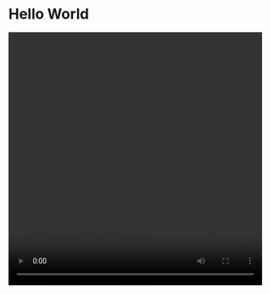 # Hello World

<!-- 
https://github.com/jessesoo-tk/test-cms/assets/126437017/07869873-b82d-4d55-9fce-6b317df6b9f3
-->

<!-- Video -->
<video width="500" height="500" src="https://raw.githubusercontent.com/jessesoo-tk/test-cms/main/README.md" controls autoplay>
</video>
